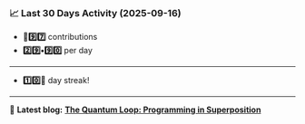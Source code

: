 <!--START_STATS-->
### 📈 Last 30 Days Activity (2025-09-16)  
- **🎱9️⃣7️⃣** contributions  
- **2️⃣9️⃣•9️⃣0️⃣** per day
---
- **1️⃣0️⃣🎱** day streak!
---
📝 **Latest blog:** [**The Quantum Loop: Programming in Superposition**](https://andriak.com/blog/quantum-loop)
<!--END_STATS-->
